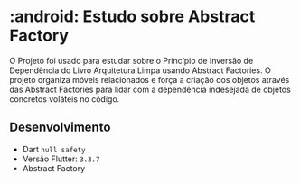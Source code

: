 # :android: Estudo sobre Abstract Factory

O Projeto foi usado para estudar sobre o Princípio de Inversão de Dependência do Livro Arquitetura Limpa usando Abstract Factories. 
O projeto organiza móveis relacionados e força a criação dos objetos através das Abstract Factories para lidar com a dependência indesejada de objetos concretos voláteis no código. 

## Desenvolvimento
* Dart `null safety`
* Versão Flutter: `3.3.7`
* Abstract Factory
